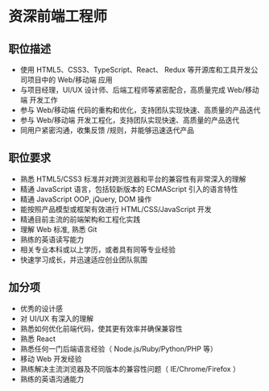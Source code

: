 # 资深前端工程师

## 职位描述

* 使用 HTML5、CSS3、TypeScript、React、 Redux 等开源库和工具开发公司项目中的 Web/移动端 应用
* 与项目经理，UI/UX 设计师、后端工程师等紧密配合，高质量完成 Web/移动端 开发工作
* 参与 Web/移动端 代码的重构和优化，支持团队实现快速、高质量的产品迭代
* 参与 Web/移动端 开发工程化，支持团队实现快速、高质量的产品迭代
* 同用户紧密沟通，收集反馈 /规则，并能够迅速迭代产品

## 职位要求

* 熟悉 HTML5/CSS3 标准并对跨浏览器和平台的兼容性有非常深入的理解
* 精通 JavaScript 语言，包括较新版本的 ECMAScript 引入的语言特性
* 精通 JavaScript OOP, jQuery, DOM 操作
* 能按照产品模型或框架有效进行 HTML/CSS/JavaScript 开发
* 精通目前主流的前端架构和工程化实践
* 理解 Web 标准, 熟悉 Git
* 熟练的英语读写能力
* 相关专业本科或以上学历，或者具有同等专业经验
* 快速学习成长，并迅速适应创业团队氛围

## 加分项

* 优秀的设计感
* 对 UI/UX 有深入的理解
* 熟悉如何优化前端代码，使其更有效率并确保兼容性
* 熟悉 React
* 熟悉任何一门后端语言经验（ Node.js/Ruby/Python/PHP 等）
* 移动 Web 开发经验
* 熟练解决主流浏览器及不同版本的兼容性问题（ IE/Chrome/Firefox ）
* 熟练的英语沟通能力
